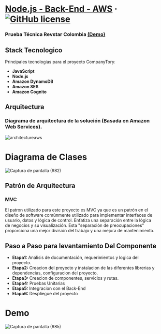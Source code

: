 # [Node.js - Back-End - AWS](https://demo-two-psi.vercel.app/dashboard) &middot;  [![GitHub license](https://img.shields.io/badge/license-MIT-blue.svg)](https://github.com/facebook/react/blob/main/LICENSE) 
### Prueba Técnica Revstar Colombia [(Demo)](https://demo-two-psi.vercel.app/dashboard)

## Stack Tecnologico

Principales tecnologias para el proyecto CompanyTory:

* **JavaScript** 
* **Node.js** 
* **Amazon DynamoDB**
* **Amazon SES**
* **Amazon Cognito**


## Arquitectura

### Diagrama de arquitectura de la solución (Basada en Amazon Web Services). 

![architectureaws](https://user-images.githubusercontent.com/42001590/218298332-e5ab04de-10ae-45ee-9b49-70a2715c27c1.png)

# Diagrama de Clases

![Captura de pantalla (982)](https://user-images.githubusercontent.com/42001590/216451131-1b189b36-0d8b-45be-9a96-47c4431a86ee.png)

## Patrón de Arquitectura

### MVC 

El patron utilizado para este proyecto es MVC ya que es un patrón en el diseño de software comúnmente utilizado para implementar interfaces de usuario, datos y lógica de control. Enfatiza una separación entre la lógica de negocios y su visualización. Esta "separación de preocupaciones" proporciona una mejor división del trabajo y una mejora de mantenimiento. 

## Paso a Paso para levantamiento Del Componente

* **Etapa1:** Análisis de documentación, requerimientos y logica del proyecto.
* **Etapa2:** Creacion del proyecto y instalacion de las diferentes librerias y dependencias, configuracion del proyecto.
* **Etapa3:** Creacion de componentes, servicios y rutas.
* **Etapa4:** Pruebas Unitarias
* **Etapa5:** Integracion con el Back-End
* **Etapa6:** Despliegue del proyecto

# Demo

![Captura de pantalla (985)](https://user-images.githubusercontent.com/42001590/216730710-6efac03e-4afc-42cf-bf38-479752e27276.png)


